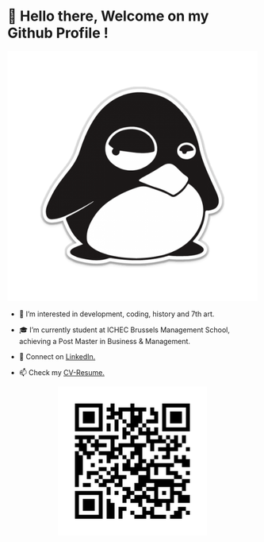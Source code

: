 # 👋 Hello there, Welcome on my Github Profile !  


<p align="center">
    <img src="/penguin.png"/>
</p>

- 👀 I’m interested in development, coding, history and 7th art.

- 🎓 I’m currently student at ICHEC Brussels Management School, achieving a Post Master in Business & Management.

- 💬 Connect on [LinkedIn.](https://www.linkedin.com/feed/)

- 📫 Check my [CV-Resume.](https://gorgeamiel.github.io/My_Resume/)

<p align="center">
    <img src="/my_resume_website_qr_code.png"/>
</p>




<!---
Gorgeamiel/Gorgeamiel is a ✨ special ✨ repository because its `README.md` (this file) appears on your GitHub profile.
You can click the Preview link to take a look at your changes.
--->

